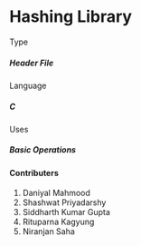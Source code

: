# Hashing Library
Type
##### Header File
Language
##### C
Uses
##### Basic Operations

#### Contributers
1. Daniyal Mahmood
2. Shashwat Priyadarshy
3. Siddharth Kumar Gupta
4. Rituparna Kagyung
5. Niranjan Saha
